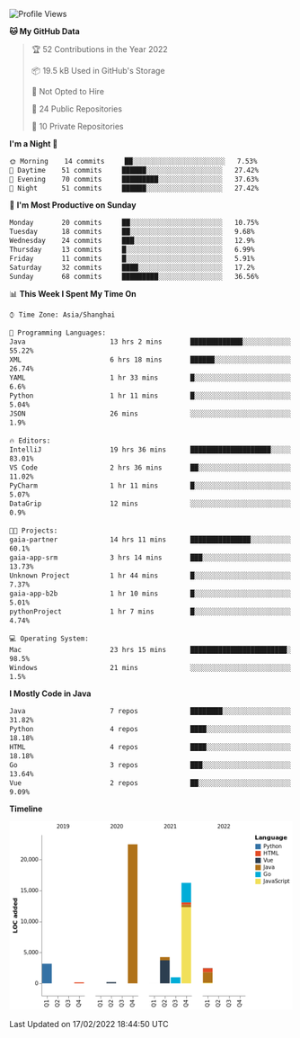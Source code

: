<!--START_SECTION:waka-->
![Profile Views](http://img.shields.io/badge/Profile%20Views-0-blue)

**🐱 My GitHub Data** 

> 🏆 52 Contributions in the Year 2022
 > 
> 📦 19.5 kB Used in GitHub's Storage 
 > 
> 🚫 Not Opted to Hire
 > 
> 📜 24 Public Repositories 
 > 
> 🔑 10 Private Repositories  
 > 
**I'm a Night 🦉** 

```text
🌞 Morning    14 commits     ██░░░░░░░░░░░░░░░░░░░░░░░   7.53% 
🌆 Daytime    51 commits     ██████░░░░░░░░░░░░░░░░░░░   27.42% 
🌃 Evening    70 commits     █████████░░░░░░░░░░░░░░░░   37.63% 
🌙 Night      51 commits     ██████░░░░░░░░░░░░░░░░░░░   27.42%

```
📅 **I'm Most Productive on Sunday** 

```text
Monday       20 commits     ██░░░░░░░░░░░░░░░░░░░░░░░   10.75% 
Tuesday      18 commits     ██░░░░░░░░░░░░░░░░░░░░░░░   9.68% 
Wednesday    24 commits     ███░░░░░░░░░░░░░░░░░░░░░░   12.9% 
Thursday     13 commits     █░░░░░░░░░░░░░░░░░░░░░░░░   6.99% 
Friday       11 commits     █░░░░░░░░░░░░░░░░░░░░░░░░   5.91% 
Saturday     32 commits     ████░░░░░░░░░░░░░░░░░░░░░   17.2% 
Sunday       68 commits     █████████░░░░░░░░░░░░░░░░   36.56%

```


📊 **This Week I Spent My Time On** 

```text
⌚︎ Time Zone: Asia/Shanghai

💬 Programming Languages: 
Java                     13 hrs 2 mins       █████████████░░░░░░░░░░░░   55.22% 
XML                      6 hrs 18 mins       ██████░░░░░░░░░░░░░░░░░░░   26.74% 
YAML                     1 hr 33 mins        █░░░░░░░░░░░░░░░░░░░░░░░░   6.6% 
Python                   1 hr 11 mins        █░░░░░░░░░░░░░░░░░░░░░░░░   5.04% 
JSON                     26 mins             ░░░░░░░░░░░░░░░░░░░░░░░░░   1.9%

🔥 Editors: 
IntelliJ                 19 hrs 36 mins      ████████████████████░░░░░   83.01% 
VS Code                  2 hrs 36 mins       ██░░░░░░░░░░░░░░░░░░░░░░░   11.02% 
PyCharm                  1 hr 11 mins        █░░░░░░░░░░░░░░░░░░░░░░░░   5.07% 
DataGrip                 12 mins             ░░░░░░░░░░░░░░░░░░░░░░░░░   0.9%

🐱‍💻 Projects: 
gaia-partner             14 hrs 11 mins      ███████████████░░░░░░░░░░   60.1% 
gaia-app-srm             3 hrs 14 mins       ███░░░░░░░░░░░░░░░░░░░░░░   13.73% 
Unknown Project          1 hr 44 mins        █░░░░░░░░░░░░░░░░░░░░░░░░   7.37% 
gaia-app-b2b             1 hr 10 mins        █░░░░░░░░░░░░░░░░░░░░░░░░   5.01% 
pythonProject            1 hr 7 mins         █░░░░░░░░░░░░░░░░░░░░░░░░   4.74%

💻 Operating System: 
Mac                      23 hrs 15 mins      ████████████████████████░   98.5% 
Windows                  21 mins             ░░░░░░░░░░░░░░░░░░░░░░░░░   1.5%

```

**I Mostly Code in Java** 

```text
Java                     7 repos             ████████░░░░░░░░░░░░░░░░░   31.82% 
Python                   4 repos             ████░░░░░░░░░░░░░░░░░░░░░   18.18% 
HTML                     4 repos             ████░░░░░░░░░░░░░░░░░░░░░   18.18% 
Go                       3 repos             ███░░░░░░░░░░░░░░░░░░░░░░   13.64% 
Vue                      2 repos             ██░░░░░░░░░░░░░░░░░░░░░░░   9.09%

```


**Timeline**

![Chart not found](https://raw.githubusercontent.com/youtiaoguagua/youtiaoguagua/master/charts/bar_graph.png) 


 Last Updated on 17/02/2022 18:44:50 UTC
<!--END_SECTION:waka-->